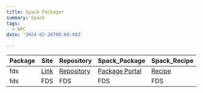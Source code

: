 ```yaml
---
title: Spack Packager
summary: Spack
tags:
  - HPC
date: '2024-02-20T08:00:00Z'

---
```




|Package|Site|Repository|Spack_Package|Spack_Recipe|
|--|--|--|--|--|
|fds|[Link](https://pages.nist.gov/fds-smv/)|[Repository](https://github.com/firemodels/fds)|[Package Portal](https://packages.spack.io/package.html?name=fds)|[Recipe](https://github.com/spack/spack/tree/develop/var/spack/repos/builtin/packages/fds/package.py)|
|fds|FDS|FDS|FDS|FDS|


